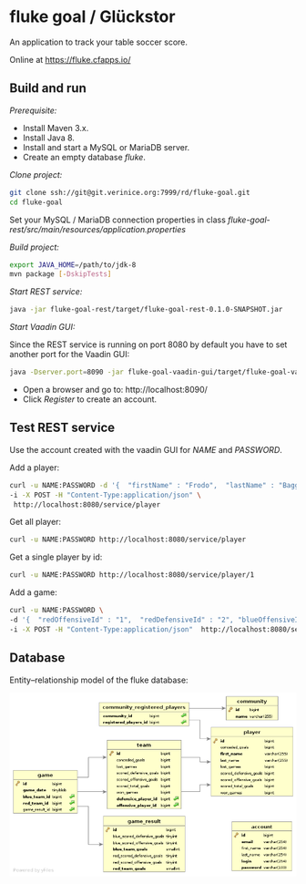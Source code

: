 fluke goal / Glückstor
======================

An application to track your table soccer score.

Online at https://fluke.cfapps.io/

Build and run
-------------

*Prerequisite:*
* Install Maven 3.x.
* Install Java 8.
* Install and start a MySQL or MariaDB server.
* Create an empty database _fluke_.

*Clone project:*
```bash
git clone ssh://git@git.verinice.org:7999/rd/fluke-goal.git
cd fluke-goal
```
Set your MySQL / MariaDB connection properties in class _fluke-goal-rest/src/main/resources/application.properties_

*Build project:*
```bash
export JAVA_HOME=/path/to/jdk-8
mvn package [-DskipTests]
```

*Start REST service:*
```bash
java -jar fluke-goal-rest/target/fluke-goal-rest-0.1.0-SNAPSHOT.jar
```

*Start Vaadin GUI:*

Since the REST service is running on port 8080 by default you have to set
another port for the Vaadin GUI:
```bash
java -Dserver.port=8090 -jar fluke-goal-vaadin-gui/target/fluke-goal-vaadin-gui-0.1.0-SNAPSHOT.jar
```
* Open a browser and go to: http://localhost:8090/
* Click _Register_ to create an account.

Test REST service
-----------------

Use the account created with the vaadin GUI for _NAME_ and _PASSWORD_.

Add a player:
```bash
curl -u NAME:PASSWORD -d '{  "firstName" : "Frodo",  "lastName" : "Baggins" }' \
-i -X POST -H "Content-Type:application/json" \
 http://localhost:8080/service/player
```
Get all player:
```bash
curl -u NAME:PASSWORD http://localhost:8080/service/player
```

Get a single player by id:
```bash
curl -u NAME:PASSWORD http://localhost:8080/service/player/1
```

Add a game:
```bash
curl -u NAME:PASSWORD \
-d '{  "redOffensiveId" : "1",  "redDefensiveId" : "2", "blueOffensiveId" : "3", "blueDefensiveId" : "4"}' \
-i -X POST -H "Content-Type:application/json"  http://localhost:8080/service/game/create
```

Database
--------

Entity–relationship model of the fluke database:

![ERM of the the fuke database](fluke-goal-persistence/fluke-database-erm.png)

